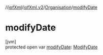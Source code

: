 //[iofXml](../../../index.md)/[iofXml.v2](../index.md)/[Organisation](index.md)/[modifyDate](modify-date.md)

# modifyDate

[jvm]\
protected open var [modifyDate](modify-date.md): [ModifyDate](../-modify-date/index.md)
